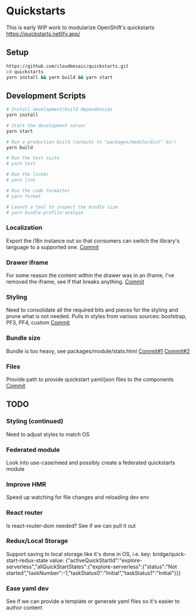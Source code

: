 # Quickstarts

This is early WIP work to modularize OpenShift's quickstarts
https://quickstarts.netlify.app/

## Setup

```bash
https://github.com/cloudmosaic/quickstarts.git
cd quickstarts
yarn install && yarn build && yarn start
```

## Development Scripts
```sh
# Install development/build dependencies
yarn install

# Start the development server
yarn start

# Run a production build (outputs to "packages/module/dist" dir)
yarn build

# Run the test suite
# yarn test

# Run the linter
# yarn lint

# Run the code formatter
# yarn format

# Launch a tool to inspect the bundle size
# yarn bundle-profile:analyze
```

### Localization
Export the i18n instance out so that consumers can switch the library's language to a supported one.
[Commit](https://github.com/cloudmosaic/quickstarts/commit/fe24f9be99bfe201862d87131e94592135ff01ed)
### Drawer iframe
For some reason the content within the drawer was in an iframe, I've removed the iframe, see if that breaks anything.
[Commit](https://github.com/cloudmosaic/quickstarts/commit/d235430b0d1d7c561c8957f2a84d9220e871df36)
### Styling
Need to consolidate all the required bits and pieces for the styling and prune what is not needed. Pulls in styles from various sources: bootstrap, PF3, PF4, custom
[Commit](https://github.com/cloudmosaic/quickstarts/commit/d235430b0d1d7c561c8957f2a84d9220e871df36)
### Bundle size
Bundle is too heavy, see packages/module/stats.html
[Commit#1](https://github.com/cloudmosaic/quickstarts/commit/ca2d575e32b46b344724de5ce6f2057107a63c75)
[Commit#2](https://github.com/cloudmosaic/quickstarts/commit/034640f76d89624fbdeb78cbf34f74fafed6c009)
### Files
Provide path to provide quickstart yaml/json files to the components
[Commit](https://github.com/cloudmosaic/quickstarts/commit/2de199036f7ed9bf77c3330d26f84207379bc1e1)

## TODO
### Styling (continued)
Need to adjust styles to match OS
### Federated module
Look into use-case/need and possibly create a federated quickstarts module
### Improve HMR
Speed up watching for file changes and reloading dev env
### React router
Is react-router-dom needed? See if we can pull it out
### Redux/Local Storage
Support saving to local storage like it's done in OS, i.e.
key: bridge/quick-start-redux-state
value: {"activeQuickStartId":"explore-serverless","allQuickStartStates":{"explore-serverless":{"status":"Not started","taskNumber":-1,"taskStatus0":"Initial","taskStatus1":"Initial"}}}
### Ease yaml dev
See if we can provide a template or generate yaml files so it's easier to author content
